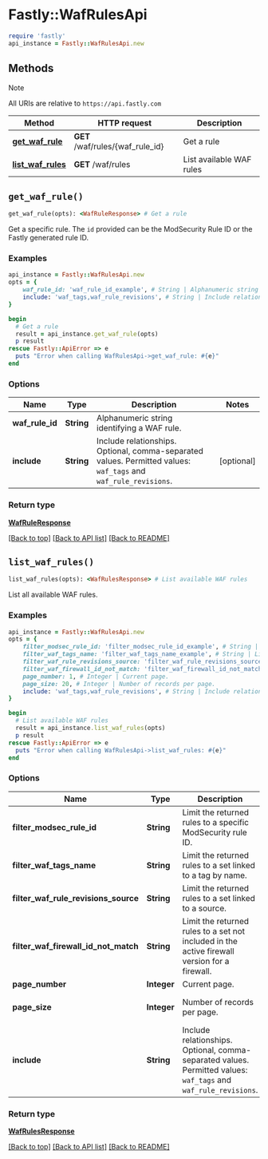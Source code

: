 # Fastly::WafRulesApi


```ruby
require 'fastly'
api_instance = Fastly::WafRulesApi.new
```

## Methods

> [!NOTE]
> All URIs are relative to `https://api.fastly.com`

Method | HTTP request | Description
------ | ------------ | -----------
[**get_waf_rule**](WafRulesApi.md#get_waf_rule) | **GET** /waf/rules/{waf_rule_id} | Get a rule
[**list_waf_rules**](WafRulesApi.md#list_waf_rules) | **GET** /waf/rules | List available WAF rules


## `get_waf_rule()`

```ruby
get_waf_rule(opts): <WafRuleResponse> # Get a rule
```

Get a specific rule. The `id` provided can be the ModSecurity Rule ID or the Fastly generated rule ID.

### Examples

```ruby
api_instance = Fastly::WafRulesApi.new
opts = {
    waf_rule_id: 'waf_rule_id_example', # String | Alphanumeric string identifying a WAF rule.
    include: 'waf_tags,waf_rule_revisions', # String | Include relationships. Optional, comma-separated values. Permitted values: `waf_tags` and `waf_rule_revisions`. 
}

begin
  # Get a rule
  result = api_instance.get_waf_rule(opts)
  p result
rescue Fastly::ApiError => e
  puts "Error when calling WafRulesApi->get_waf_rule: #{e}"
end
```

### Options

| Name | Type | Description | Notes |
| ---- | ---- | ----------- | ----- |
| **waf_rule_id** | **String** | Alphanumeric string identifying a WAF rule. |  |
| **include** | **String** | Include relationships. Optional, comma-separated values. Permitted values: `waf_tags` and `waf_rule_revisions`.  | [optional] |

### Return type

[**WafRuleResponse**](WafRuleResponse.md)

[[Back to top]](#) [[Back to API list]](../../README.md#endpoints)
[[Back to README]](../../README.md)
## `list_waf_rules()`

```ruby
list_waf_rules(opts): <WafRulesResponse> # List available WAF rules
```

List all available WAF rules.

### Examples

```ruby
api_instance = Fastly::WafRulesApi.new
opts = {
    filter_modsec_rule_id: 'filter_modsec_rule_id_example', # String | Limit the returned rules to a specific ModSecurity rule ID.
    filter_waf_tags_name: 'filter_waf_tags_name_example', # String | Limit the returned rules to a set linked to a tag by name.
    filter_waf_rule_revisions_source: 'filter_waf_rule_revisions_source_example', # String | Limit the returned rules to a set linked to a source.
    filter_waf_firewall_id_not_match: 'filter_waf_firewall_id_not_match_example', # String | Limit the returned rules to a set not included in the active firewall version for a firewall.
    page_number: 1, # Integer | Current page.
    page_size: 20, # Integer | Number of records per page.
    include: 'waf_tags,waf_rule_revisions', # String | Include relationships. Optional, comma-separated values. Permitted values: `waf_tags` and `waf_rule_revisions`. 
}

begin
  # List available WAF rules
  result = api_instance.list_waf_rules(opts)
  p result
rescue Fastly::ApiError => e
  puts "Error when calling WafRulesApi->list_waf_rules: #{e}"
end
```

### Options

| Name | Type | Description | Notes |
| ---- | ---- | ----------- | ----- |
| **filter_modsec_rule_id** | **String** | Limit the returned rules to a specific ModSecurity rule ID. | [optional] |
| **filter_waf_tags_name** | **String** | Limit the returned rules to a set linked to a tag by name. | [optional] |
| **filter_waf_rule_revisions_source** | **String** | Limit the returned rules to a set linked to a source. | [optional] |
| **filter_waf_firewall_id_not_match** | **String** | Limit the returned rules to a set not included in the active firewall version for a firewall. | [optional] |
| **page_number** | **Integer** | Current page. | [optional] |
| **page_size** | **Integer** | Number of records per page. | [optional][default to 20] |
| **include** | **String** | Include relationships. Optional, comma-separated values. Permitted values: `waf_tags` and `waf_rule_revisions`.  | [optional] |

### Return type

[**WafRulesResponse**](WafRulesResponse.md)

[[Back to top]](#) [[Back to API list]](../../README.md#endpoints)
[[Back to README]](../../README.md)
